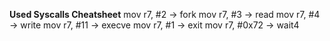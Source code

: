 **Used Syscalls Cheatsheet**
mov r7, #2   → fork
mov r7, #3   → read
mov r7, #4   → write
mov r7, #11  → execve
mov r7, #1   → exit
mov r7, #0x72 → wait4
